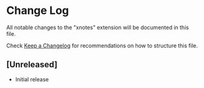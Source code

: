 # Change Log

All notable changes to the "xnotes" extension will be documented in this file.

Check [Keep a Changelog](http://keepachangelog.com/) for recommendations on how to structure this file.

## [Unreleased]

- Initial release